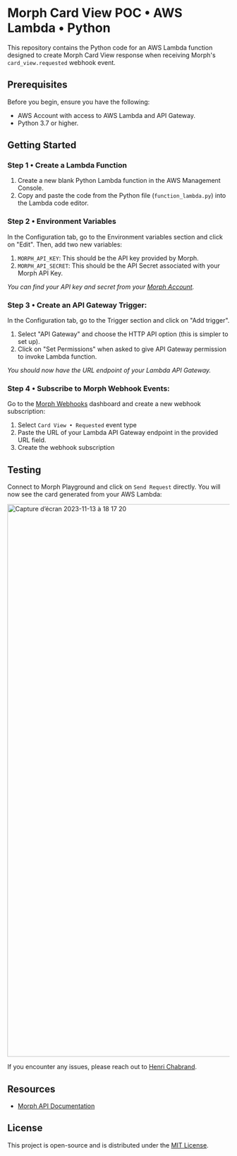 # Morph Card View POC • AWS Lambda • Python

This repository contains the Python code for an AWS Lambda function designed to create Morph Card View response when receiving Morph's `card_view.requested` webhook event.

## Prerequisites

Before you begin, ensure you have the following:

-  AWS Account with access to AWS Lambda and API Gateway.
-  Python 3.7 or higher.

## Getting Started

### Step 1 • Create a Lambda Function

1. Create a new blank Python Lambda function in the AWS Management Console.
2. Copy and paste the code from the Python file (`function_lambda.py`) into the Lambda code editor.

### Step 2 • Environment Variables

In the Configuration tab, go to the Environment variables section and click on "Edit". Then, add two new variables:

1. `MORPH_API_KEY`: This should be the API key provided by Morph.
2. `MORPH_API_SECRET`: This should be the API Secret associated with your Morph API Key.

_You can find your API key and secret from your [Morph Account](https://app.runmorph.dev/account)._

### Step 3 • Create an API Gateway Trigger:

In the Configuration tab, go to the Trigger section and click on "Add trigger". 

1. Select "API Gateway" and choose the HTTP API option (this is simpler to set up).
2. Click on "Set Permissions" when asked to give API Gateway permission to invoke Lambda function.

_You should now have the URL endpoint of your Lambda API Gateway._

### Step 4 • Subscribe to Morph Webhook Events:

Go to the [Morph Webhooks](https://app.runmorph.dev/webhooks) dashboard and create a new webhook subscription:

1. Select `Card View • Requested` event type
2. Paste the URL of your Lambda API Gateway endpoint in the provided URL field.
3. Create the webhook subscription
   
## Testing

Connect to Morph Playground and click on `Send Request` directly. You will now see the card generated from your AWS Lambda:

<img width="1252" alt="Capture d’écran 2023-11-13 à 18 17 20" src="https://github.com/run-Morph/card-view-poc-aws-python/assets/18643714/ba6b08d6-f9d6-483f-8fc0-f4c823c9e575">


If you encounter any issues, please reach out to [Henri Chabrand](mailto:henri.chabrand@gmail.com).

## Resources

-  [Morph API Documentation](https://runmorph.dev/)

## License

This project is open-source and is distributed under the [MIT License](https://opensource.org/licenses/MIT).
